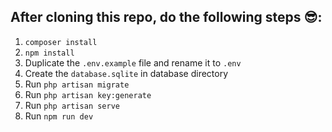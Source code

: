 ## After cloning this repo, do the following steps 😎:
1. `composer install`
2. `npm install`
3. Duplicate the `.env.example` file and rename it to `.env`
4. Create the `database.sqlite` in database directory
5. Run `php artisan migrate`
6. Run `php artisan key:generate`
7. Run `php artisan serve`
8. Run `npm run dev`

